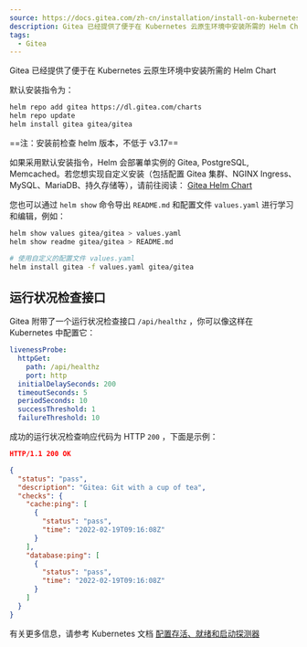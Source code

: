 ```yaml
---
source: https://docs.gitea.com/zh-cn/installation/install-on-kubernetes
description: Gitea 已经提供了便于在 Kubernetes 云原生环境中安装所需的 Helm Chart
tags:
  - Gitea
---
```

Gitea 已经提供了便于在 Kubernetes 云原生环境中安装所需的 Helm Chart

默认安装指令为：

```bash
helm repo add gitea https://dl.gitea.com/charts
helm repo update
helm install gitea gitea/gitea
```

==注：安装前检查 helm 版本，不低于 v3.17==

如果采用默认安装指令，Helm 会部署单实例的 Gitea, PostgreSQL, Memcached。若您想实现自定义安装（包括配置 Gitea 集群、NGINX Ingress、MySQL、MariaDB、持久存储等），请前往阅读： [Gitea Helm Chart](https://gitea.com/gitea/helm-chart/)

您也可以通过 `helm show` 命令导出 `README.md` 和配置文件 `values.yaml` 进行学习和编辑，例如：

```bash
helm show values gitea/gitea > values.yaml
helm show readme gitea/gitea > README.md

# 使用自定义的配置文件 values.yaml
helm install gitea -f values.yaml gitea/gitea
```

## 运行状况检查接口

Gitea 附带了一个运行状况检查接口 `/api/healthz` ，你可以像这样在 Kubernetes 中配置它：

```yaml
livenessProbe:
  httpGet:
    path: /api/healthz
    port: http
  initialDelaySeconds: 200
  timeoutSeconds: 5
  periodSeconds: 10
  successThreshold: 1
  failureThreshold: 10
```

成功的运行状况检查响应代码为 HTTP `200` ，下面是示例：

```json
HTTP/1.1 200 OK

{
  "status": "pass",
  "description": "Gitea: Git with a cup of tea",
  "checks": {
    "cache:ping": [
      {
        "status": "pass",
        "time": "2022-02-19T09:16:08Z"
      }
    ],
    "database:ping": [
      {
        "status": "pass",
        "time": "2022-02-19T09:16:08Z"
      }
    ]
  }
}
```

有关更多信息，请参考 Kubernetes 文档 [配置存活、就绪和启动探测器](https://kubernetes.io/zh-cn/docs/tasks/configure-pod-container/configure-liveness-readiness-startup-probes/)